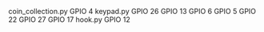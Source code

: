 coin_collection.py
  GPIO 4
keypad.py
  GPIO 26
  GPIO 13
  GPIO 6
  GPIO 5
  GPIO 22
  GPIO 27
  GPIO 17
hook.py
  GPIO 12  
